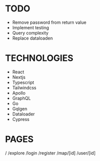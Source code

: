 # TODO

- Remove password from return value
- Implement testing
- Query complexity
- Replace dataloaden

# TECHNOLOGIES

- React
- Nextjs
- Typescript
- Tailwindcss
- Apollo
- GraphQL
- Go
- Gqlgen
- Dataloader
- Cypress

# PAGES

/
/explore
/login
/register
/map/[id]
/user/[id]
